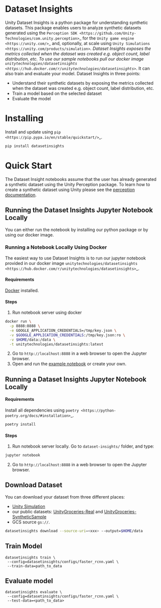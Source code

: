 Dataset Insights
================
Unity Dataset Insights is a python package for understanding synthetic datasets. This package enables users to analyze synthetic datasets generated using the `Perception SDK <https://github.com/Unity-Technologies/com.unity.perception>`_
for the `Unity game engine <https://unity.com/>`_ and, optionally, at scale using `Unity Simulations <https://unity.com/products/simulation>`_. Dataset Insights exposes the metrics collected when the dataset was created e.g. object count, label distribution, etc. To use our sample notebooks pull our docker image `unitytechnologies/datasetinsights <https://hub.docker.com/r/unitytechnologies/datasetinsights>`_. It can also train and evaluate your model.
Dataset Insights in three points:
* Understand their synthetic datasets by exposing the metrics collected when the dataset
was created e.g. object count, label distribution, etc.
* Train a model based on the selected dataset
* Evaluate the model

Installing
============
Install and update using `pip <https://pip.pypa.io/en/stable/quickstart/>`_.
```bash
pip install datasetinsights
```

Quick Start
============
The Dataset Insight notebooks assume that the user has already generated a synthetic dataset using the Unity Perception package. To learn how to create a synthetic dataset using Unity please see the
[perception documentation](https://github.com/Unity-Technologies/com.unity.perception).

## Running the Dataset Insights Jupyter Notebook Locally
You can either run the notebook by installing our python package or by using our docker image.

### Running a Notebook Locally Using Docker
The easiest way to use Dataset Insights is to run our jupyter notebook provided in our docker image `unitytechnologies/datasetinsights <https://hub.docker.com/r/unitytechnologies/datasetinsights>`_.

#### Requirements
[Docker](https://docs.docker.com/get-docker/) installed.

#### Steps
1. Run notebook server using docker

```bash
docker run \
  -p 8888:8888 \
  -e GOOGLE_APPLICATION_CREDENTIALS=/tmp/key.json \
  -v $GOOGLE_APPLICATION_CREDENTIALS:/tmp/key.json:ro \
  -v $HOME/data:/data \
  -t unitytechnologies/datasetinsights:latest
```

2. Go to `http://localhost:8888` in a web browser to open the Jupyter browser.
3. Open and run the [example notebook](https://hub.docker.com/r/unitytechnologies/datasetinsights) or create your own.

## Running a Dataset Insights Jupyter Notebook Locally

#### Requirements
Install all dependencies using `poetry <https://python-poetry.org/docs/#installation>`_.
```bash
poetry install
```
#### Steps
1. Run notebook server locally. Go to `dataset-insights/` folder, and type:
```bash
jupyter notebook
```
2. Go to `http://localhost:8888` in a web browser to open the Jupyter browser.

## Download Dataset

You can download your dataset from three different places:
* [Unity Simulation](https://unity.com/products/simulation)
* our public datasets: [UnityGroceries-Real](https://storage.googleapis.com/datasetinsights/data/groceries/v3.zip) and [UnityGroceries-SyntheticSample](https://storage.googleapis.com/datasetinsights/data/synthetic/SynthDet.zip)
* GCS source `gs://`.

```bash
datasetinsights download --source-uri=<xxx> --output=$HOME/data
```

## Train Model

```
datasetinsights train \
 --config=datasetinsights/configs/faster_rcnn.yaml \
 --train-data=path_to_data
```

## Evaluate model

```
datasetinsights evaluate \
 --config=datasetinsights/configs/faster_rcnn.yaml \
 --test-data=<path_to_data>
```
